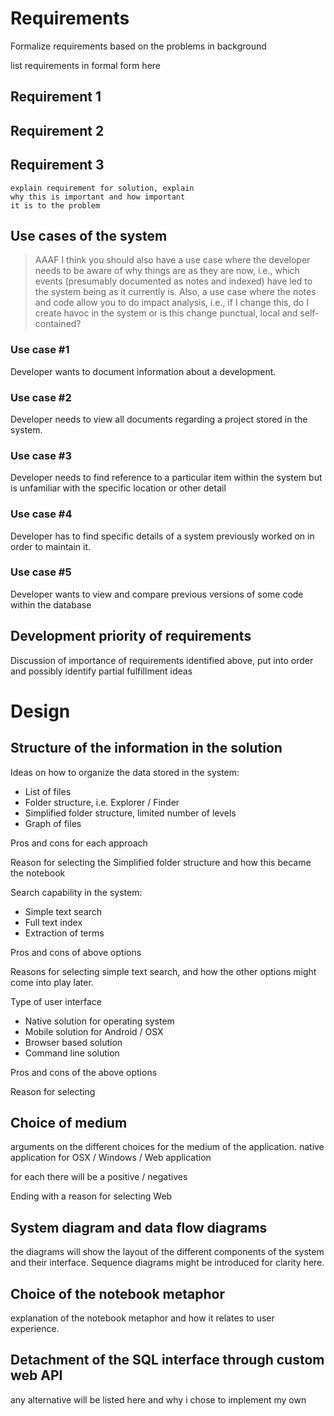 # Requirements
  Formalize requirements based on the problems in background

  list requirements in formal form here

## Requirement 1
## Requirement 2
## Requirement 3

    explain requirement for solution, explain
    why this is important and how important
    it is to the problem

## Use cases of the system

> AAAF I think you should also have a use case where the developer needs to be aware of why things are as they are now, i.e., which events (presumably documented as notes and indexed) have led to the system being as it currently is. Also, a use case where the notes and code allow you to do impact analysis, i.e., if I change this, do I create havoc in the system or is this change punctual, local and self-contained?

### Use case #1
  Developer wants to document information about a development.

### Use case #2
  Developer needs to view all documents regarding a project stored in the system.

### Use case #3
  Developer needs to find reference to a particular item within the system but is unfamiliar with the specific location or other detail

### Use case #4
  Developer has to find specific details of a system previously worked on in order to maintain it.

### Use case #5
  Developer wants to view and compare previous versions of some code within the database

## Development priority of requirements
  Discussion of importance of requirements identified above, put into order and possibly identify partial fulfillment ideas

# Design

## Structure of the information in the solution
Ideas on how to organize the data stored in the system:
  - List of files
  - Folder structure, i.e. Explorer / Finder
  - Simplified folder structure, limited number of levels
  - Graph of files

  Pros and cons for each approach

  Reason for selecting the Simplified folder structure and how this became the notebook

Search capability in the system:
  - Simple text search
  - Full text index
  - Extraction of terms

  Pros and cons of above options

  Reasons for selecting simple text search, and how the other options might come into play later.

Type of user interface
  - Native solution for operating system
  - Mobile solution for Android / OSX
  - Browser based solution
  - Command line solution

  Pros and cons of the above options

  Reason for selecting


## Choice of medium
  arguments on the different choices for the medium of the application. native application for OSX / Windows / Web application

  for each there will be a positive / negatives

  Ending with a reason for selecting Web

## System diagram and data flow diagrams
  the diagrams will show the layout of the different components of the system and their interface. Sequence diagrams might be introduced for clarity here.

## Choice of the notebook metaphor

  explanation of the notebook metaphor and how it relates to user experience.

## Detachment of the SQL interface through custom web API

  any alternative will be listed here and why i chose to implement my own
